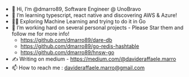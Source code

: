 - 👋 Hi, I’m @dmarro89, Software Engineer @ UnoBravo
- 👀 I’m learning typescript, react native and discovering AWS & Azure!
- 💆‍♂️ Exploring Machine Learning and trying to do it in Go 
- 🌱 I’m working hard on several personal projects - Please Star them and follow me for more info!
  - https://github.com/dmarro89/dare-db
  - https://github.com/dmarro89/go-redis-hashtable
  - https://github.com/dmarro89/hnsw-go
- ✍️ Writing on medium - https://medium.com/@davideraffaele.marro
- 📫 How to reach me : davideraffaele.marro@gmail.com

<!---
dmarro89/dmarro89 is a ✨ special ✨ repository because its `README.md` (this file) appears on your GitHub profile.
You can click the Preview link to take a look at your changes.
--->
